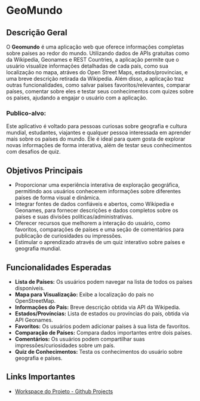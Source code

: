 # GeoMundo

## Descrição Geral
O **Geomundo** é uma aplicação web que oferece informações completas sobre países ao redor do mundo. Utilizando dados de APIs gratuitas como da Wikipedia, Geonames e REST Countries, a aplicação permite que o usuário visualize informações detalhadas de cada país, como sua localização no mapa, atráves do Open Street Maps, estados/províncias, e uma breve descrição retirada da Wikipedia. Além disso, a aplicação traz outras funcionalidades, como salvar países favoritos/relevantes, comparar países, comentar sobre eles e testar seus conhecimentos com quizes sobre os países, ajudando a engajar o usuário com a aplicação.

### Publico-alvo:
Este aplicativo é voltado para pessoas curiosas sobre geografia e cultura mundial, estudantes, viajantes e qualquer pessoa interessada em aprender mais sobre os países do mundo. Ele é ideal para quem gosta de explorar novas informações de forma interativa, além de testar seus conhecimentos com desafios de quiz.

## Objetivos Principais
- Proporcionar uma experiência interativa de exploração geográfica, permitindo aos usuários conhecerem informações sobre diferentes países de forma visual e dinâmica.
- Integrar fontes de dados confiáveis e abertos, como Wikipedia e Geonames, para fornecer descrições e dados completos sobre os países e suas divisões políticas/administrativas.
- Oferecer recursos que melhorem a interação do usuário, como favoritos, comparações de países e uma seção de comentários para publicação de curiosidades ou impressões.
- Estimular o aprendizado através de um quiz interativo sobre países e geografia mundial.

## Funcionalidades Esperadas
- **Lista de Países:** Os usuários podem navegar na lista de todos os países disponíveis.
- **Mapa para Visualização:** Exibe a localização do país no OpenStreetMap.
- **Informações do País:** Breve descrição obtida via API da Wikipedia.
- **Estados/Províncias:** Lista de estados ou províncias do país, obtida via API Geonames.
- **Favoritos:** Os usuários podem adicionar países à sua lista de favoritos.
- **Comparação de Países:** Compara dados importantes entre dois países.
- **Comentários:** Os usuários podem compartilhar suas impressões/curiosidades sobre um país.
- **Quiz de Conhecimentos:** Testa os conhecimentos do usuário sobre geografia e países.

## Links Importantes
- [Workspace do Projeto - Github Projects](lhttps://github.com/users/mikaellmiguel/projects/3)


